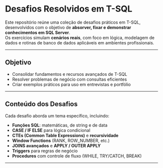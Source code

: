 # Desafios Resolvidos em T-SQL  

Este repositório reúne uma coleção de  desafios práticos em T-SQL, desenvolvidos com o objetivo de **absorver, fixar e demonstrar conhecimentos em SQL Server**.  
Os exercícios simulam **cenários reais**, com foco em lógica, modelagem de dados e rotinas de banco de dados aplicáveis em ambientes profissionais.  

---

## Objetivo
- Consolidar fundamentos e recursos avançados de T-SQL  
- Resolver problemas de negócio com consultas eficientes  
- Criar exemplos práticos para uso em entrevistas e portfólio  

---

## Conteúdo dos Desafios

Cada desafio aborda um tema específico, incluindo:

- **Funções SQL**: matemáticas, de string e de data  
- **CASE / IF ELSE** para lógica condicional  
- **CTEs (Common Table Expressions)** e **recursividade**  
- **Window Functions** (RANK, ROW_NUMBER, etc.)  
- **JOINS avançados** e **APPLY / OUTER APPLY**  
- **Triggers** para regras de negócio  
- **Procedures** com controle de fluxo (WHILE, TRY/CATCH, BREAK)  


---


